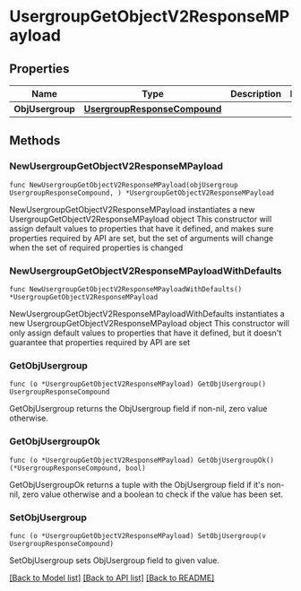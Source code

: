 # UsergroupGetObjectV2ResponseMPayload

## Properties

Name | Type | Description | Notes
------------ | ------------- | ------------- | -------------
**ObjUsergroup** | [**UsergroupResponseCompound**](UsergroupResponseCompound.md) |  | 

## Methods

### NewUsergroupGetObjectV2ResponseMPayload

`func NewUsergroupGetObjectV2ResponseMPayload(objUsergroup UsergroupResponseCompound, ) *UsergroupGetObjectV2ResponseMPayload`

NewUsergroupGetObjectV2ResponseMPayload instantiates a new UsergroupGetObjectV2ResponseMPayload object
This constructor will assign default values to properties that have it defined,
and makes sure properties required by API are set, but the set of arguments
will change when the set of required properties is changed

### NewUsergroupGetObjectV2ResponseMPayloadWithDefaults

`func NewUsergroupGetObjectV2ResponseMPayloadWithDefaults() *UsergroupGetObjectV2ResponseMPayload`

NewUsergroupGetObjectV2ResponseMPayloadWithDefaults instantiates a new UsergroupGetObjectV2ResponseMPayload object
This constructor will only assign default values to properties that have it defined,
but it doesn't guarantee that properties required by API are set

### GetObjUsergroup

`func (o *UsergroupGetObjectV2ResponseMPayload) GetObjUsergroup() UsergroupResponseCompound`

GetObjUsergroup returns the ObjUsergroup field if non-nil, zero value otherwise.

### GetObjUsergroupOk

`func (o *UsergroupGetObjectV2ResponseMPayload) GetObjUsergroupOk() (*UsergroupResponseCompound, bool)`

GetObjUsergroupOk returns a tuple with the ObjUsergroup field if it's non-nil, zero value otherwise
and a boolean to check if the value has been set.

### SetObjUsergroup

`func (o *UsergroupGetObjectV2ResponseMPayload) SetObjUsergroup(v UsergroupResponseCompound)`

SetObjUsergroup sets ObjUsergroup field to given value.



[[Back to Model list]](../README.md#documentation-for-models) [[Back to API list]](../README.md#documentation-for-api-endpoints) [[Back to README]](../README.md)


